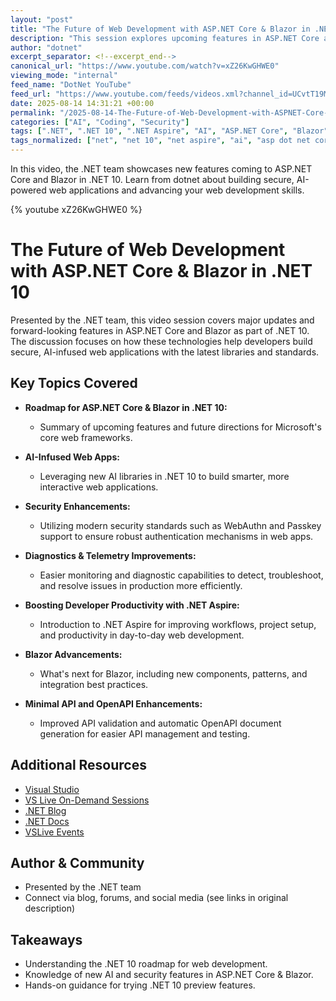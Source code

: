 ```yaml
---
layout: "post"
title: "The Future of Web Development with ASP.NET Core & Blazor in .NET 10"
description: "This session explores upcoming features in ASP.NET Core and Blazor for .NET 10, emphasizing secure, AI-powered web applications. Topics include enhancements in security standards like WebAuthn and Passkey support, diagnostic improvements, developer productivity with .NET Aspire, and future directions for Minimal APIs and OpenAPI. Attendees will learn best practices, new development workflows, and how to experiment with .NET 10 previews."
author: "dotnet"
excerpt_separator: <!--excerpt_end-->
canonical_url: "https://www.youtube.com/watch?v=xZ26KwGHWE0"
viewing_mode: "internal"
feed_name: "DotNet YouTube"
feed_url: "https://www.youtube.com/feeds/videos.xml?channel_id=UCvtT19MZW8dq5Wwfu6B0oxw"
date: 2025-08-14 14:31:21 +00:00
permalink: "/2025-08-14-The-Future-of-Web-Development-with-ASPNET-Core-and-Blazor-in-NET-10.html"
categories: ["AI", "Coding", "Security"]
tags: [".NET", ".NET 10", ".NET Aspire", "AI", "ASP.NET Core", "Blazor", "Coding", "Developer Productivity", "Diagnostics", "Minimal API", "OpenAPI", "Passkey", "Secure Web Apps", "Security", "Telemetry", "Videos", "Visual Studio", "Web Development", "WebAuthn"]
tags_normalized: ["net", "net 10", "net aspire", "ai", "asp dot net core", "blazor", "coding", "developer productivity", "diagnostics", "minimal api", "openapi", "passkey", "secure web apps", "security", "telemetry", "videos", "visual studio", "web development", "webauthn"]
---
```


In this video, the .NET team showcases new features coming to ASP.NET Core and Blazor in .NET 10. Learn from dotnet about building secure, AI-powered web applications and advancing your web development skills.<!--excerpt_end-->

{% youtube xZ26KwGHWE0 %}

# The Future of Web Development with ASP.NET Core & Blazor in .NET 10

Presented by the .NET team, this video session covers major updates and forward-looking features in ASP.NET Core and Blazor as part of .NET 10. The discussion focuses on how these technologies help developers build secure, AI-infused web applications with the latest libraries and standards.

## Key Topics Covered

- **Roadmap for ASP.NET Core & Blazor in .NET 10:**
  - Summary of upcoming features and future directions for Microsoft's core web frameworks.

- **AI-Infused Web Apps:**
  - Leveraging new AI libraries in .NET 10 to build smarter, more interactive web applications.

- **Security Enhancements:**
  - Utilizing modern security standards such as WebAuthn and Passkey support to ensure robust authentication mechanisms in web apps.

- **Diagnostics & Telemetry Improvements:**
  - Easier monitoring and diagnostic capabilities to detect, troubleshoot, and resolve issues in production more efficiently.

- **Boosting Developer Productivity with .NET Aspire:**
  - Introduction to .NET Aspire for improving workflows, project setup, and productivity in day-to-day web development.

- **Blazor Advancements:**
  - What's next for Blazor, including new components, patterns, and integration best practices.

- **Minimal API and OpenAPI Enhancements:**
  - Improved API validation and automatic OpenAPI document generation for easier API management and testing.

## Additional Resources

- [Visual Studio](http://visualstudio.com)
- [VS Live On-Demand Sessions](https://aka.ms/vslivehq25)
- [.NET Blog](https://aka.ms/dotnet/blog)
- [.NET Docs](https://learn.microsoft.com/dotnet)
- [VSLive Events](https://aka.ms/VSS/VSLive)

## Author & Community

- Presented by the .NET team
- Connect via blog, forums, and social media (see links in original description)

## Takeaways

- Understanding the .NET 10 roadmap for web development.
- Knowledge of new AI and security features in ASP.NET Core & Blazor.
- Hands-on guidance for trying .NET 10 preview features.
